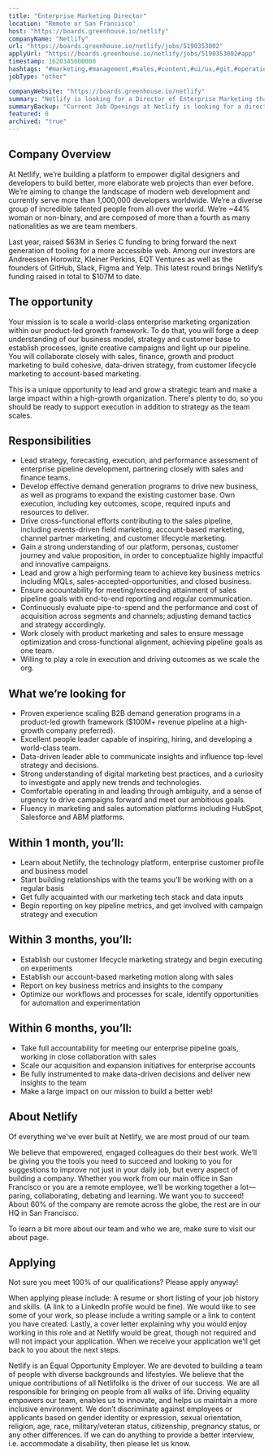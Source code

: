 ```yaml
---
title: "Enterprise Marketing Director"
location: "Remote or San Francisco"
host: "https://boards.greenhouse.io/netlify"
companyName: "Netlify"
url: "https://boards.greenhouse.io/netlify/jobs/5190353002"
applyUrl: "https://boards.greenhouse.io/netlify/jobs/5190353002#app"
timestamp: 1620345600000
hashtags: "#marketing,#management,#sales,#content,#ui/ux,#git,#operations,#figma,#finance,#office"
jobType: "other"

companyWebsite: "https://boards.greenhouse.io/netlify"
summary: "Netlify is looking for a Director of Enterprise Marketing that has experience in: #marketing, #management, #sales."
summaryBackup: "Current Job Openings at Netlify is looking for a director of enterprise marketing that has experience in: #marketing, #management, #sales."
featured: 8
archived: "true"
---
```


## Company Overview

At Netlify, we’re building a platform to empower digital designers and developers to build better, more elaborate web projects than ever before. We’re aiming to change the landscape of modern web development and currently serve more than 1,000,000 developers worldwide. We’re a diverse group of incredible talented people from all over the world. We’re ~44% woman or non-binary, and are composed of more than a fourth as many nationalities as we are team members.

Last year, raised $63M in Series C funding to bring forward the next generation of tooling for a more accessible web. Among our investors are Andreessen Horowitz, Kleiner Perkins, EQT Ventures as well as the founders of GitHub, Slack, Figma and Yelp. This latest round brings Netlify’s funding raised in total to $107M to date.

## The opportunity

Your mission is to scale a world-class enterprise marketing organization within our product-led growth framework. To do that, you will forge a deep understanding of our business model, strategy and customer base to establish processes, ignite creative campaigns and light up our pipeline. You will collaborate closely with sales, finance, growth and product marketing to build cohesive, data-driven strategy, from customer lifecycle marketing to account-based marketing.

This is a unique opportunity to lead and grow a strategic team and make a large impact within a high-growth organization. There's plenty to do, so you should be ready to support execution in addition to strategy as the team scales.

## Responsibilities

*   Lead strategy, forecasting, execution, and performance assessment of enterprise pipeline development, partnering closely with sales and finance teams.
*   Develop effective demand generation programs to drive new business, as well as programs to expand the existing customer base. Own execution, including key outcomes, scope, required inputs and resources to deliver.
*   Drive cross-functional efforts contributing to the sales pipeline, including events-driven field marketing, account-based marketing, channel partner marketing, and customer lifecycle marketing. 
*   Gain a strong understanding of our platform, personas, customer journey and value proposition, in order to conceptualize highly impactful and innovative campaigns.
*   Lead and grow a high performing team to achieve key business metrics including MQLs, sales-accepted-opportunities, and closed business.
*   Ensure accountability for meeting/exceeding attainment of sales pipeline goals with end-to-end reporting and regular communication. 
*   Continuously evaluate pipe-to-spend and the performance and cost of acquisition across segments and channels; adjusting demand tactics and strategy accordingly.
*   Work closely with product marketing and sales to ensure message optimization and cross-functional alignment, achieving pipeline goals as one team.
*   Willing to play a role in execution and driving outcomes as we scale the org. 

## What we’re looking for

*   Proven experience scaling B2B demand generation programs in a product-led growth framework ($100M+ revenue pipeline at a high-growth company preferred).
*   Excellent people leader capable of inspiring, hiring, and developing a world-class team.
*   Data-driven leader able to communicate insights and influence top-level strategy and decisions.
*   Strong understanding of digital marketing best practices, and a curiosity to investigate and apply new trends and technologies. 
*   Comfortable operating in and leading through ambiguity, and a sense of urgency to drive campaigns forward and meet our ambitious goals. 
*   Fluency in marketing and sales automation platforms including HubSpot, Salesforce and ABM platforms.

## Within 1 month, you’ll:

*   Learn about Netlify, the technology platform, enterprise customer profile and business model
*   Start building relationships with the teams you’ll be working with on a regular basis
*   Get fully acquainted with our marketing tech stack and data inputs
*   Begin reporting on key pipeline metrics, and get involved with campaign strategy and execution

## Within 3 months, you’ll:

*   Establish our customer lifecycle marketing strategy and begin executing on experiments
*   Establish our account-based marketing motion along with sales
*   Report on key business metrics and insights to the company
*   Optimize our workflows and processes for scale, identify opportunities for automation and experimentation

## Within 6 months, you’ll:

*   Take full accountability for meeting our enterprise pipeline goals, working in close collaboration with sales
*   Scale our acquisition and expansion initiatives for enterprise accounts
*   Be fully instrumented to make data-driven decisions and deliver new insights to the team
*   Make a large impact on our mission to build a better web!

## About Netlify

Of everything we've ever built at Netlify, we are most proud of our team.

We believe that empowered, engaged colleagues do their best work. We’ll be giving you the tools you need to succeed and looking to you for suggestions to improve not just in your daily job, but every aspect of building a company. Whether you work from our main office in San Francisco or you are a remote employee, we’ll be working together a lot—paring, collaborating, debating and learning. We want you to succeed! About 60% of the company are remote across the globe, the rest are in our HQ in San Francisco.

To learn a bit more about our team and who we are, make sure to visit our about page.

## Applying

Not sure you meet 100% of our qualifications? Please apply anyway!

When applying please include: A resume or short listing of your job history and skills. (A link to a LinkedIn profile would be fine). We would like to see some of your work, so please include a writing sample or a link to content you have created. Lastly, a cover letter explaining why you would enjoy working in this role and at Netlify would be great, though not required and will not impact your application. When we receive your application we’ll get back to you about the next steps.

Netlify is an Equal Opportunity Employer. We are devoted to building a team of people with diverse backgrounds and lifestyles. We believe that the unique contributions of all Netlifolks is the driver of our success. We are all responsible for bringing on people from all walks of life. Driving equality empowers our team, enables us to innovate, and helps us maintain a more inclusive environment. We don’t discriminate against employees or applicants based on gender identity or expression, sexual orientation, religion, age, race, military/veteran status, citizenship, pregnancy status, or any other differences. If we can do anything to provide a better interview, i.e. accommodate a disability, then please let us know.
